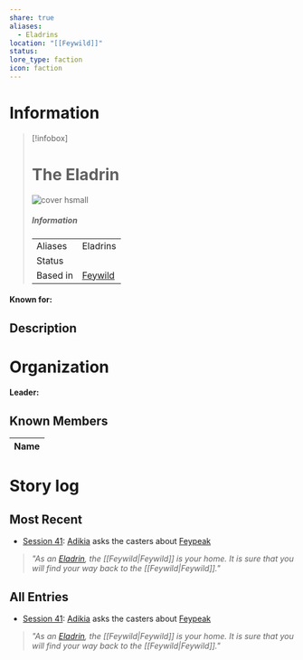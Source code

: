 ```yaml
---
share: true
aliases:
  - Eladrins
location: "[[Feywild]]"
status: 
lore_type: faction
icon: faction
---
```

# Information
> [!infobox]
> # The Eladrin
> ![cover hsmall](insertimage.png)
> ##### Information
> |   |  |
> | ---- | ---- |
> | Aliases | Eladrins|
> | Status| |
> | Based in|  [Feywild](../Locations/Planes/Feywild.md)|
#### Known for:
## Description
# Organization
#### Leader:
## Known Members
| Name |
| ---- |

# Story log
## Most Recent
- [Session 41](../Session%20Log/Session%2041.md): [Adikia](Adikia%20Unalome.md) asks the casters about [Feypeak](Feypeak.md)
> *"As an [Eladrin](The%20Eladrin.md), the [[Feywild|Feywild]] is your home. It is sure that you will find your way back to the [[Feywild|Feywild]]."*

## All Entries
- [Session 41](../Session%20Log/Session%2041.md): [Adikia](Adikia%20Unalome.md) asks the casters about [Feypeak](Feypeak.md)
> *"As an [Eladrin](The%20Eladrin.md), the [[Feywild|Feywild]] is your home. It is sure that you will find your way back to the [[Feywild|Feywild]]."*
